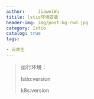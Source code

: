 ```yaml
---
author:     JiaweiWu
titile: lstio环境安装        
header-img: img/post-bg-rwd.jpg  
category: Istio   
catalog: true  
tags:                             

- 云原生 
---
```




> 运行环境：
>
> Istio:version 
>
> k8s:version 

